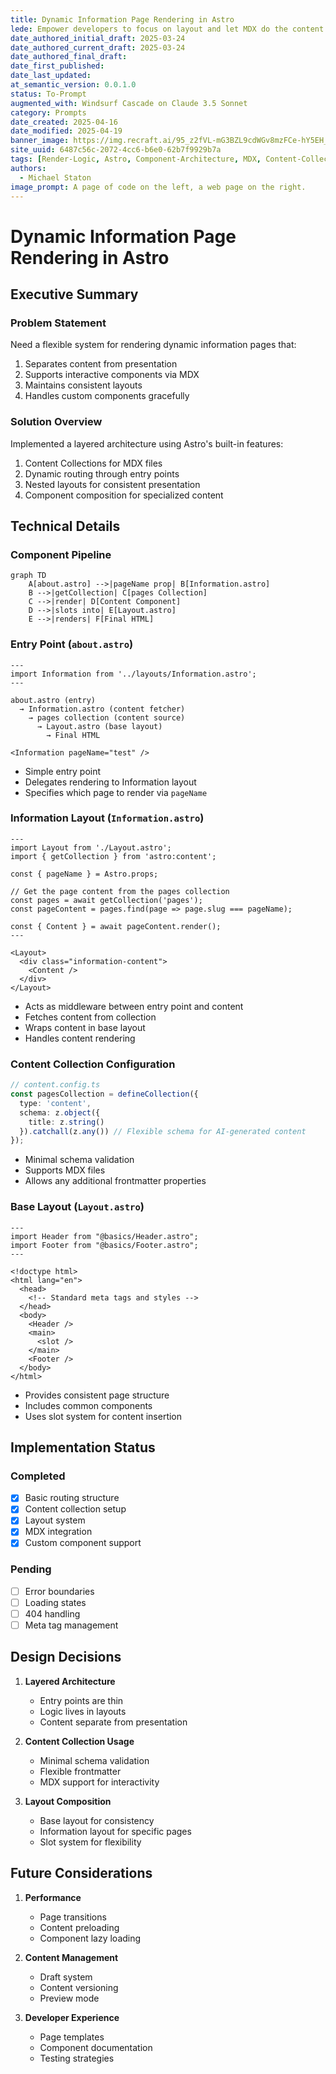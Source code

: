 ```yaml
---
title: Dynamic Information Page Rendering in Astro
lede: Empower developers to focus on layout and let MDX do the content and interaction
date_authored_initial_draft: 2025-03-24
date_authored_current_draft: 2025-03-24
date_authored_final_draft: 
date_first_published: 
date_last_updated: 
at_semantic_version: 0.0.1.0
status: To-Prompt
augmented_with: Windsurf Cascade on Claude 3.5 Sonnet
category: Prompts
date_created: 2025-04-16
date_modified: 2025-04-19
banner_image: https://img.recraft.ai/95_z2fVL-mG3BZL9cdWGv8mzFCe-hY5EH_h8DrcdQbA/rs:fit:1024:1820:0/raw:1/plain/abs://external/images/e812a314-0fcf-4a06-9abf-06e415b94081
site_uuid: 6487c56c-2072-4cc6-b6e0-62b7f9929b7a
tags: [Render-Logic, Astro, Component-Architecture, MDX, Content-Collections, Dynamic-Routing, Layout-System, Content-Display]
authors:
  - Michael Staton
image_prompt: A page of code on the left, a web page on the right.
---
```


# Dynamic Information Page Rendering in Astro

## Executive Summary

### Problem Statement
Need a flexible system for rendering dynamic information pages that:
1. Separates content from presentation
2. Supports interactive components via MDX
3. Maintains consistent layouts
4. Handles custom components gracefully

### Solution Overview
Implemented a layered architecture using Astro's built-in features:
1. Content Collections for MDX files
2. Dynamic routing through entry points
3. Nested layouts for consistent presentation
4. Component composition for specialized content

## Technical Details

### Component Pipeline

```mermaid
graph TD
    A[about.astro] -->|pageName prop| B[Information.astro]
    B -->|getCollection| C[pages Collection]
    C -->|render| D[Content Component]
    D -->|slots into| E[Layout.astro]
    E -->|renders| F[Final HTML]
```

### Entry Point (`about.astro`)
```astro
---
import Information from '../layouts/Information.astro';
---

about.astro (entry)
  → Information.astro (content fetcher)
    → pages collection (content source)
      → Layout.astro (base layout)
        → Final HTML

<Information pageName="test" />
```
- Simple entry point
- Delegates rendering to Information layout
- Specifies which page to render via `pageName`



### Information Layout (`Information.astro`)
```astro
---
import Layout from './Layout.astro';
import { getCollection } from 'astro:content';

const { pageName } = Astro.props;

// Get the page content from the pages collection
const pages = await getCollection('pages');
const pageContent = pages.find(page => page.slug === pageName);

const { Content } = await pageContent.render();
---

<Layout>
  <div class="information-content">
    <Content />
  </div>
</Layout>
```
- Acts as middleware between entry point and content
- Fetches content from collection
- Wraps content in base layout
- Handles content rendering

### Content Collection Configuration
```typescript
// content.config.ts
const pagesCollection = defineCollection({
  type: 'content',
  schema: z.object({
    title: z.string()
  }).catchall(z.any()) // Flexible schema for AI-generated content
});
```
- Minimal schema validation
- Supports MDX files
- Allows any additional frontmatter properties

### Base Layout (`Layout.astro`)
```astro
---
import Header from "@basics/Header.astro";
import Footer from "@basics/Footer.astro";
---

<!doctype html>
<html lang="en">
  <head>
    <!-- Standard meta tags and styles -->
  </head>
  <body>
    <Header />
    <main>
      <slot />
    </main>
    <Footer />
  </body>
</html>
```
- Provides consistent page structure
- Includes common components
- Uses slot system for content insertion

## Implementation Status

### Completed
- [x] Basic routing structure
- [x] Content collection setup
- [x] Layout system
- [x] MDX integration
- [x] Custom component support

### Pending
- [ ] Error boundaries
- [ ] Loading states
- [ ] 404 handling
- [ ] Meta tag management

## Design Decisions

1. **Layered Architecture**
   - Entry points are thin
   - Logic lives in layouts
   - Content separate from presentation

2. **Content Collection Usage**
   - Minimal schema validation
   - Flexible frontmatter
   - MDX support for interactivity

3. **Layout Composition**
   - Base layout for consistency
   - Information layout for specific pages
   - Slot system for flexibility

## Future Considerations

1. **Performance**
   - Page transitions
   - Content preloading
   - Component lazy loading

2. **Content Management**
   - Draft system
   - Content versioning
   - Preview mode

3. **Developer Experience**
   - Page templates
   - Component documentation
   - Testing strategies